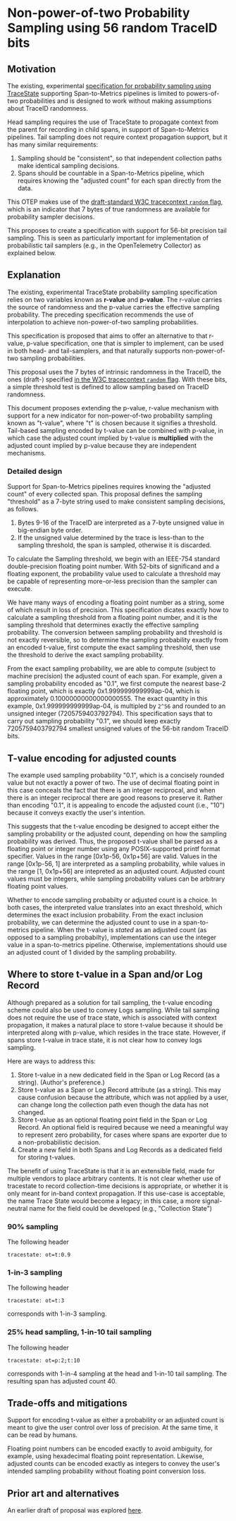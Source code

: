 # Non-power-of-two Probability Sampling using 56 random TraceID bits

## Motivation

The existing, experimental [specification for probability sampling using TraceState](https://github.com/open-telemetry/opentelemetry-specification/blob/main/specification/trace/tracestate-probability-sampling.md)
supporting Span-to-Metrics pipelines is limited to powers-of-two
probabilities and is designed to work without making assumptions about 
TraceID randomness.

Head sampling requires the use of TraceState to propagate context from
the parent for recording in child spans, in support of Span-to-Metrics
pipelines.  Tail sampling does not require context propagation
support, but it has many similar requirements:

1. Sampling should be "consistent", so that independent collection
   paths make identical sampling decisions.
2. Spans should be countable in a Span-to-Metrics pipeline, which
   requires knowing the "adjusted count" for each span directly from
   the data.

This OTEP makes use of the [draft-standard W3C tracecontext `random`
flag](https://w3c.github.io/trace-context/#random-trace-id-flag),
which is an indicator that 7 bytes of true randomness are available
for probability sampler decisions.

This proposes to create a specification with support for 56-bit
precision tail sampling.  This is seen as particularly important for
implementation of probabilistic tail samplers (e.g., in the
OpenTelemetry Collector) as explained below.

## Explanation

The existing, experimental TraceState probability sampling
specification relies on two variables known as **r-value** and
**p-value**.  The r-value carries the source of randomness and the
p-value carries the effective sampling probability.  The preceding
specification recommends the use of interpolation to achieve
non-power-of-two sampling probabilities.

This specification is proposed that aims to offer an alternative to
that r-value, p-value specification, one that is simpler to implement,
can be used in both head- and tail-samplers, and that naturally
supports non-power-of-two sampling probabilities.

This proposal uses the 7 bytes of intrinsic randomness in the TraceID,
the ones (draft-) specified [in the W3C tracecontext `random`
flag](https://w3c.github.io/trace-context/#random-trace-id-flag). With
these bits, a simple threshold test is defined to allow sampling based
on TraceID randomness.

This document proposes extending the p-value, r-value mechanism with
support for a new indicator for non-power-of-two probability sampling
known as "t-value", where "t" is chosen because it signifies a
threshold.  Tail-based sampling encoded by t-value can be combined
with p-value, in which case the adjusted count implied by t-value is
**multiplied** with the adjusted count implied by p-value because they
are independent mechanisms.

### Detailed design

Support for Span-to-Metrics pipelines requires knowing the "adjusted
count" of every collected span.  This proposal defines the sampling
"threshold" as a 7-byte string used to make consistent sampling
decisions, as follows.

1. Bytes 9-16 of the TraceID are interpreted as a 7-byte unsigned
   value in big-endian byte order.
2. If the unsigned value determined by the trace is less-than
   to the sampling threshold, the span is sampled, otherwise it is
   discarded.
   
To calculate the Sampling threshold, we begin with an IEEE-754
standard double-precision floating point number.  With 52-bits of
significand and a floating exponent, the probability value used to
calculate a threshold may be capable of representing more-or-less
precision than the sampler can execute.

We have many ways of encoding a floating point number as a string,
some of which result in loss of precision.  This specification dicates
exactly how to calculate a sampling threshold from a floating point
number, and it is the sampling threshold that determines exactly the
effective sampling probability.  The conversion between sampling
probability and threshold is not exactly reversible, so to determine
the sampling probability exactly from an encoded t-value, first
compute the exact sampling threshold, then use the threshold to derive
the exact sampling probability.

From the exact sampling probability, we are able to compute (subject
to machine precision) the adjusted count of each span.  For example,
given a sampling probability encoded as "0.1", we first compute the
nearest base-2 floating point, which is exactly 0x1.999999999999ap-04,
which is approximately 0.10000000000000000555.  The exact quantity in
this example, 0x1.999999999999ap-04, is multipled by `2^56` and
rounded to an unsigned integer (7205759403792794).  This specification
says that to carry out sampling probability "0.1", we should keep
exactly 7205759403792794 smallest unsigned values of the 56-bit random
TraceID bits.

## T-value encoding for adjusted counts

The example used sampling probability "0.1", which is a concisely
rounded value but not exactly a power of two.  The use of decimal
floating point in this case conceals the fact that there is an integer
reciprocal, and when there is an integer reciprocal there are good
reasons to preserve it.  Rather than encoding "0.1", it is appealing
to encode the adjusted count (i.e., "10") because it conveys exactly
the user's intention.

This suggests that the t-value encoding be designed to accept either
the sampling probability or the adjusted count, depending on how the
sampling probability was derived.  Thus, the proposed t-value shall be
parsed as a floating point or integer number using any POSIX-supported
printf format specifier.  Values in the range [0x1p-56, 0x1p+56] are
valid.  Values in the range [0x1p-56, 1] are interpreted as a sampling
probability, while values in the range [1, 0x1p+56] are intepreted as
an adjusted count.  Adjusted count values must be integers, while
sampling probability values can be arbitrary floating point values.

Whether to encode sampling probabilty or adjusted count is a choice.
In both cases, the interpreted value translates into an exact
threshold, which determines the exact inclusion probability.  From the
exact inclusion probability, we can determine the adjusted count to
use in a span-to-metrics pipeline.  When the t-value is _stated_ as an
adjusted count (as opposed to a sampling probabilty), implementations
can use the integer value in a span-to-metrics pipeline.  Otherwise,
implementations should use an adjusted count of 1 divided by the
sampling probability.

## Where to store t-value in a Span and/or Log Record

Although prepared as a solution for tail sampling, the t-value
encoding scheme could also be used to convey Logs sampling.  While
tail sampling does not require the use of trace state, which is
associated with context propagation, it makes a natural place to store
t-value because it should be interpreted along with p-value, which
resides in the trace state.  However, if spans store t-value in trace
state, it is not clear how to convey logs sampling.

Here are ways to address this:

1. Store t-value in a new dedicated field in the Span or Log Record
   (as a string).  (Author's preference.)
2. Store t-value as a Span or Log Record attribute (as a string).
   This may cause confusion because the attribute, which was not
   applied by a user, can change long the collection path even though
   the data has not changed.
3. Store t-value as an optional floating point field in the Span or
   Log Record.  An optional field is required because we need a
   meaningful way to represent zero probability, for cases where spans
   are exporter due to a non-probabilistic decision.
4. Create a new field in both Spans and Log Records as a dedicated
   field for storing t-values.
   
The benefit of using TraceState is that it is an extensible field,
made for multiple vendors to place arbitrary contents.  It is not
clear whether use of tracestate to record collection-time decisions is
appropriate, or whether it is only meant for in-band context
propagation.  If this use-case is acceptable, the name Trace State
would become a legacy; in this case, a more signal-neutral name for
the field could be developed (e.g., "Collection State")

### 90% sampling 

The following header

```
tracestate: ot=t:0.9
```

### 1-in-3 sampling

The following header

```
tracestate: ot=t:3
```

corresponds with 1-in-3 sampling.

### 25% head sampling, 1-in-10 tail sampling

The following header

```
tracestate: ot=p:2;t:10
```

corresponds with 1-in-4 sampling at the head and 1-in-10 tail
sampling.  The resulting span has adjusted count 40.

## Trade-offs and mitigations

Support for encoding t-value as either a probability or an adjusted
count is meant to give the user control over loss of precision.  At
the same time, it can be read by humans.

Floating point numbers can be encoded exactly to avoid ambiguity, for
example, using hexadecimal floating point representation.  Likewise,
adjusted counts can be encoded exactly as integers to convey the
user's intended sampling probability without floating point conversion
loss.

## Prior art and alternatives

An earlier draft of proposal was explored [here](https://github.com/jmacd/opentelemetry-collector-contrib/pull/2925).
